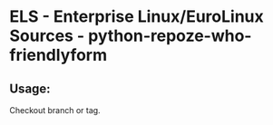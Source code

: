 # ELS - Enterprise Linux/EuroLinux Sources - python-repoze-who-friendlyform 
## Usage:
  Checkout branch or tag.
